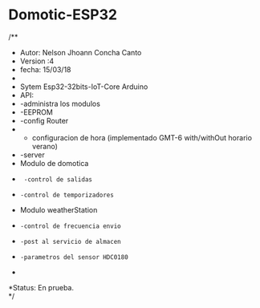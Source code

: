 # Domotic-ESP32

/**
 * Autor: Nelson Jhoann Concha Canto
 * Version :4
 * fecha: 15/03/18
 * 
 * Sytem Esp32-32bits-IoT-Core Arduino
 * API:
 *    -administra los modulos
 *    -EEPROM
 *    -config Router
 *    - configuracion de hora (implementado  GMT-6 with/withOut horario verano)
 *    -server
 * Modulo de domotica
 *      -control de salidas
 *     -control de temporizadores
 *  Modulo  weatherStation
 *     -control de frecuencia envio
 *     -post al servicio de almacen
 *     -parametros del sensor HDC0180
 *     
 *Status: En prueba.     
 */
